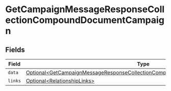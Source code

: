 # GetCampaignMessageResponseCollectionCompoundDocumentCampaign


## Fields

| Field                                                                                                                                                                                        | Type                                                                                                                                                                                         | Required                                                                                                                                                                                     | Description                                                                                                                                                                                  |
| -------------------------------------------------------------------------------------------------------------------------------------------------------------------------------------------- | -------------------------------------------------------------------------------------------------------------------------------------------------------------------------------------------- | -------------------------------------------------------------------------------------------------------------------------------------------------------------------------------------------- | -------------------------------------------------------------------------------------------------------------------------------------------------------------------------------------------- |
| `data`                                                                                                                                                                                       | [Optional\<GetCampaignMessageResponseCollectionCompoundDocumentDataRelationshipsData>](../../models/components/GetCampaignMessageResponseCollectionCompoundDocumentDataRelationshipsData.md) | :heavy_minus_sign:                                                                                                                                                                           | N/A                                                                                                                                                                                          |
| `links`                                                                                                                                                                                      | [Optional\<RelationshipLinks>](../../models/components/RelationshipLinks.md)                                                                                                                 | :heavy_minus_sign:                                                                                                                                                                           | N/A                                                                                                                                                                                          |